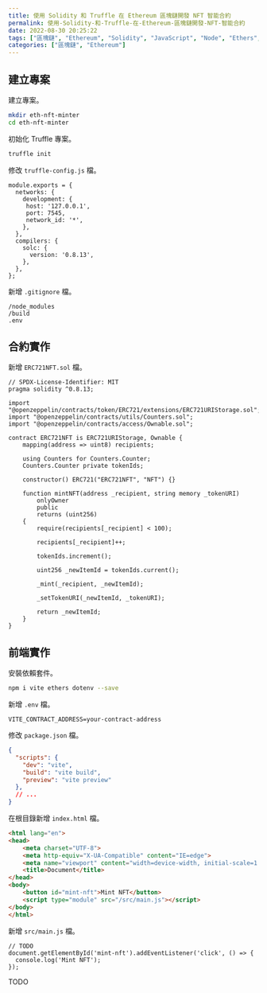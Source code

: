 ```yaml
---
title: 使用 Solidity 和 Truffle 在 Ethereum 區塊鏈開發 NFT 智能合約
permalink: 使用-Solidity-和-Truffle-在-Ethereum-區塊鏈開發-NFT-智能合約
date: 2022-08-30 20:25:22
tags: ["區塊鏈", "Ethereum", "Solidity", "JavaScript", "Node", "Ethers", "Smart Contract", "DApp", "Truffle", "NFT"]
categories: ["區塊鏈", "Ethereum"]
---
```


## 建立專案

建立專案。

```BASH
mkdir eth-nft-minter
cd eth-nft-minter
```

初始化 Truffle 專案。

```BASH
truffle init
```

修改 `truffle-config.js` 檔。

```JS
module.exports = {
  networks: {
    development: {
     host: '127.0.0.1',
     port: 7545,
     network_id: '*',
    },
  },
  compilers: {
    solc: {
      version: '0.8.13',
    },
  },
};
```

新增 `.gitignore` 檔。

```ENV
/node_modules
/build
.env
```

## 合約實作

新增 `ERC721NFT.sol` 檔。

```SOL
// SPDX-License-Identifier: MIT
pragma solidity ^0.8.13;

import "@openzeppelin/contracts/token/ERC721/extensions/ERC721URIStorage.sol";
import "@openzeppelin/contracts/utils/Counters.sol";
import "@openzeppelin/contracts/access/Ownable.sol";

contract ERC721NFT is ERC721URIStorage, Ownable {
    mapping(address => uint8) recipients;

    using Counters for Counters.Counter;
    Counters.Counter private tokenIds;

    constructor() ERC721("ERC721NFT", "NFT") {}

    function mintNFT(address _recipient, string memory _tokenURI)
        onlyOwner
        public
        returns (uint256)
    {
        require(recipients[_recipient] < 100);

        recipients[_recipient]++;

        tokenIds.increment();

        uint256 _newItemId = tokenIds.current();

        _mint(_recipient, _newItemId);

        _setTokenURI(_newItemId, _tokenURI);

        return _newItemId;
    }
}
```

## 前端實作

安裝依賴套件。

```BASH
npm i vite ethers dotenv --save
```

新增 `.env` 檔。

```ENV
VITE_CONTRACT_ADDRESS=your-contract-address
```

修改 `package.json` 檔。

```JSON
{
  "scripts": {
    "dev": "vite",
    "build": "vite build",
    "preview": "vite preview"
  },
  // ...
}
```

在根目錄新增 `index.html` 檔。

```HTML
<html lang="en">
<head>
    <meta charset="UTF-8">
    <meta http-equiv="X-UA-Compatible" content="IE=edge">
    <meta name="viewport" content="width=device-width, initial-scale=1.0">
    <title>Document</title>
</head>
<body>
    <button id="mint-nft">Mint NFT</button>
    <script type="module" src="/src/main.js"></script>
</body>
</html>
```

新增 `src/main.js` 檔。

```JS
// TODO
document.getElementById('mint-nft').addEventListener('click', () => {
  console.log('Mint NFT');
});
```

TODO
